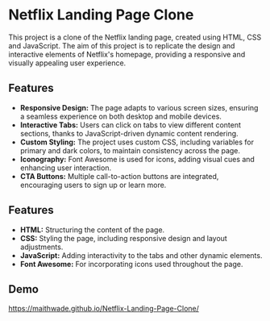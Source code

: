 # Netflix Landing Page Clone

This project is a clone of the Netflix landing page, created using HTML, CSS and JavaScript. The aim of this project is to replicate the design and interactive elements of Netflix's homepage, providing a responsive and visually appealing user experience.  

## Features 

- **Responsive Design:** The page adapts to various screen sizes, ensuring a seamless experience on both desktop and mobile devices.
- **Interactive Tabs:** Users can click on tabs to view different content sections, thanks to JavaScript-driven dynamic content rendering.
- **Custom Styling:** The project uses custom CSS, including variables for primary and dark colors, to maintain consistency across the page.
- **Iconography:** Font Awesome is used for icons, adding visual cues and enhancing user interaction.
- **CTA Buttons:** Multiple call-to-action buttons are integrated, encouraging users to sign up or learn more.

## Features 

- **HTML:** Structuring the content of the page.
- **CSS:** Styling the page, including responsive design and layout adjustments.
- **JavaScript:** Adding interactivity to the tabs and other dynamic elements.
- **Font Awesome:** For incorporating icons used throughout the page.

## Demo

https://maithwade.github.io/Netflix-Landing-Page-Clone/


